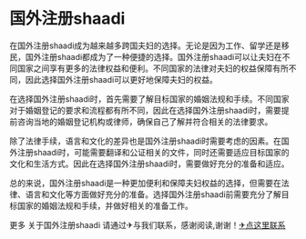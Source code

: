 # 国外注册shaadi

在国外注册shaadi成为越来越多跨国夫妇的选择。无论是因为工作、留学还是移民，国外注册shaadi都成为了一种便捷的选择。国外注册shaadi可以让夫妇在不同国家之间享有更多的法律权益和便利。不同国家的法律对夫妇的权益保障有所不同，因此选择国外注册shaadi可以更好地保障夫妇的权益。

在选择国外注册shaadi时，首先需要了解目标国家的婚姻法规和手续。不同国家对于婚姻登记的要求和流程都有所不同，因此在选择国外注册shaadi时，需要提前咨询当地的婚姻登记机构或律师，确保自己了解并符合相关的法律要求。

除了法律手续，语言和文化的差异也是国外注册shaadi时需要考虑的因素。在国外注册shaadi时，可能需要翻译和公证相关的文件，同时还需要适应目标国家的文化和生活方式。因此在选择国外注册shaadi时，需要做好充分的准备和适应。

总的来说，国外注册shaadi是一种更加便利和保障夫妇权益的选择，但需要在法律、语言和文化等方面做好充分的准备。选择国外注册shaadi前需要充分了解目标国家的婚姻法规和手续，并做好相关的准备工作。

更多 关于国外注册shaadi 请通过✈与我们联系，感谢阅读,谢谢！[✈点这里联系](https://sms.k02.cc)